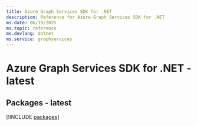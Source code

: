 ```yaml
---
title: Azure Graph Services SDK for .NET
description: Reference for Azure Graph Services SDK for .NET
ms.date: 06/19/2025
ms.topic: reference
ms.devlang: dotnet
ms.service: graphservices
---
```

# Azure Graph Services SDK for .NET - latest
## Packages - latest
[!INCLUDE [packages](graph-services-index.md)]